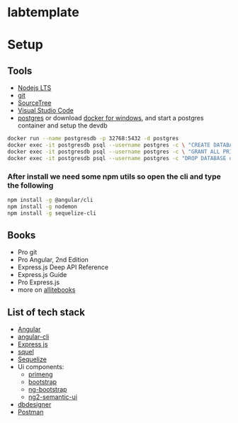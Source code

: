 # labtemplate

# Setup

## Tools

* [Nodejs LTS ](https://nodejs.org/en/)
* [git](https://git-scm.com/downloads)
* [SourceTree](https://www.sourcetreeapp.com/)
* [Visual Studio Code](https://code.visualstudio.com/)
* [postgres](https://www.postgresql.org/) or download [docker for windows](https://docs.docker.com/docker-for-windows/install/#download-docker-for-windows), and start a postgres container and setup the devdb

```sh
docker run --name postgresdb -p 32768:5432 -d postgres
docker exec -it postgresdb psql --username postgres -c \ "CREATE DATABASE devdb OWNER postgres;"
docker exec -it postgresdb psql --username postgres -c \ "GRANT ALL PRIVILEGES ON DATABASE devdb TO postgres;"
docker exec -it postgresdb psql --username postgres -c "DROP DATABASE devdb"
```

### After install we need some npm utils so open the cli and type the following
```sh
npm install -g @angular/cli
npm install -g nodemon
npm install -g sequelize-cli
```

## Books
* Pro git
* Pro Angular, 2nd Edition
* Express.js Deep API Reference
* Express.js Guide
* Pro Express.js
* more on [allitebooks](http://www.allitebooks.com/)

## List of tech stack

* [Angular ](https://angular.io/)
* [angular-cli](https://github.com/angular/angular-cli)
* [Express js](https://expressjs.com/)
* [squel](https://hiddentao.com/squel/)
* [Sequelize](http://docs.sequelizejs.com/)
* Ui components: 
    * [primeng](https://www.primefaces.org/primeng/#/)
    * [bootstrap](https://getbootstrap.com/)
    * [ng-bootstrap](https://ng-bootstrap.github.io/#/home)
    * [ng2-semantic-ui](https://edcarroll.github.io/ng2-semantic-ui/#/getting-started)
* [dbdesigner](https://dbdesigner.net/)
* [Postman](https://www.getpostman.com/)
